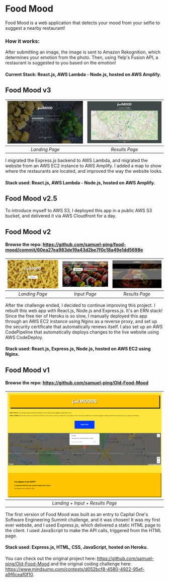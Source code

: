 # Food Mood

Food Mood is a web application that detects your mood from your selfie to suggest a nearby restaurant!

### How it works:

After submitting an image, the image is sent to Amazon Rekognition, which determines your emotion from the photo. Then, using Yelp's Fusion API, a restaurant is suggested to you based on the emotion!

#### Current Stack: React.js, AWS Lambda - Node.js, hosted on AWS Amplify.

## Food Mood v3

| ![version 3, view1](./screenshots/food-mood-v3-screenshot1.png) | ![version 3, view2](./screenshots/food-mood-v3-screenshot2.png) |
| :-------------------------------------------------------------: | :-------------------------------------------------------------: |
|                         _Landing Page_                          |                         _Results Page_                          |

I migrated the Express.js backend to AWS Lambda, and migrated the website from an AWS EC2 instance to AWS Amplify. I added a map to show where the restaurants are located, and improved the way the website looks.

#### Stack used: React.js, AWS Lambda - Node.js, hosted on AWS Amplify.

## Food Mood v2.5

To introduce myself to AWS S3, I deployed this app in a public AWS S3 bucket, and delivered it via AWS Cloudfront for a day.

## Food Mood v2

#### Browse the repo: https://github.com/samuel-ping/food-mood/commit/60ea27ea983de19a43d2be7f0c18a49e1dd5698e

| ![version 2, view1](./screenshots/food-mood-v2-screenshot1.png) | ![version 2, view2](./screenshots/food-mood-v2-screenshot2.png) | ![version 2, view3](./screenshots/food-mood-v2-screenshot3.png) |
| :-------------------------------------------------------------: | :-------------------------------------------------------------: | :-------------------------------------------------------------: |
|                         _Landing Page_                          |                          _Input Page_                           |                         _Results Page_                          |

After the challenge ended, I decided to continue improving this project. I rebuilt this web app with React.js, Node.js and Express.js. It's an ERN stack! Since the free tier of Heroku is so slow, I manually deployed this app through an AWS EC2 instance using Nginx as a reverse proxy, and set up the security certificate that automatically renews itself. I also set up an AWS CodePipeline that automatically deploys changes to the live website using AWS CodeDeploy.

#### Stack used: React.js, Express.js, Node.js, hosted on AWS EC2 using Nginx.

## Food Mood v1

#### Browse the repo: https://github.com/samuel-ping/Old-Food-Mood

| ![version 1, view1](./screenshots/food-mood-v1-screenshot1.png) |
| :-------------------------------------------------------------: |
|                _Landing + Input + Results Page_                 |

The first version of Food Mood was built as an entry to Capital One's Software Engineering Summit challenge, and it was chosen! It was my first ever website, and I used Express.js, which delivered a static HTML page to the client. I used JavaScript to make the API calls, triggered from the HTML page.

#### Stack used: Express.js, HTML, CSS, JavaScript, hosted on Heroku.

You can check out the original project here: https://github.com/samuel-ping/Old-Food-Mood and the original coding challenge here: https://www.mindsumo.com/contests/d052bcf8-4580-4922-95ef-a9f6ceaf0f10.
